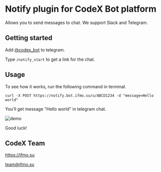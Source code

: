 # Notify plugin for CodeX Bot platform

Allows you to send messages to chat.
We support Slack and Telegram.

## Getting started

Add [@codex_bot](https://t.me/codex_bot) to telegram.

Type `/notify_start` to get a link for the chat.

## Usage

To see how it works, run the following command in terminal.
```
curl -X POST https://notify.bot.ifmo.su/u/ABCD1234 -d "message=Hello world"
```

You'll get message "Hello world" in telegram chat.

![demo](https://user-images.githubusercontent.com/15448200/29435981-1c1e223e-83b2-11e7-8ee0-a3568b40ed7b.gif "You'll get message Hello world in telegram chat")

Good luck!
## CodeX Team

https://ifmo.su

team@ifmo.su
